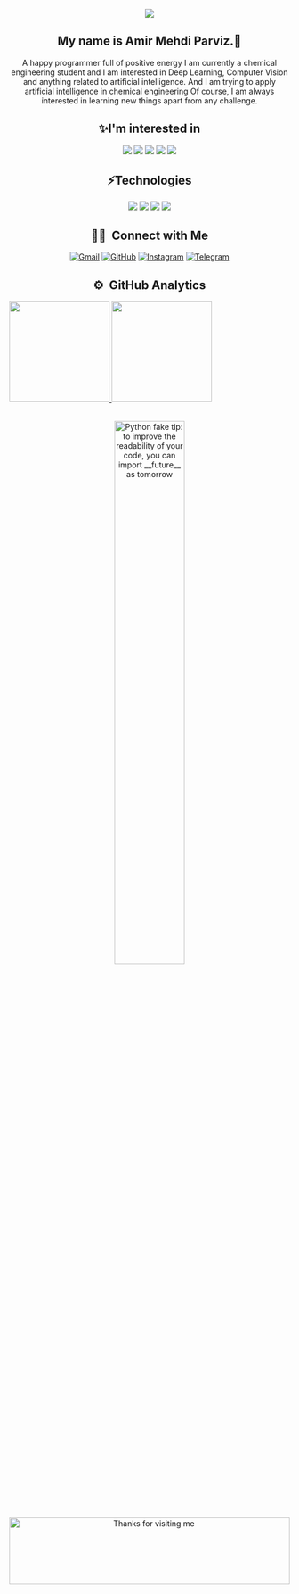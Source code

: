 <p align="center">
  <img src="https://camo.githubusercontent.com/2d97fc6917462d31a885631ec887824db6974df46eccea2ae131ff3ece798a0a/68747470733a2f2f63617073756c652d72656e6465722e76657263656c2e6170702f6170693f747970653d776176696e6726636f6c6f723d6772616469656e7426746578743d48656c6c6f21266865696768743d3130302673656374696f6e3d686561646572"/>
</p>
<body>

<h2 align="center">My name is Amir Mehdi Parviz.👋</h2>
<p align="center">A happy programmer full of positive energy
I am currently a chemical engineering student and I am interested in Deep Learning, Computer Vision and anything related to artificial intelligence. And I am trying to apply artificial intelligence in chemical engineering
Of course, I am always interested in learning new things apart from any challenge. 
</p>
<!---
GIGAParviz/GIGAParviz is a ✨ special ✨ repository because its `README.md` (this file) appears on your GitHub profile.
You can click the Preview link to take a look at your changes.
--->
<p>	
<h2 align="center">✨I'm interested in</h2>
</p>
<p align="center">
<img src="https://img.shields.io/badge/Machine Learning-green"> <img src="https://img.shields.io/badge/Deep Learning-red"> <img src="https://img.shields.io/badge/Computer Vision-magenta"> <img src="https://img.shields.io/badge/Natural Language Processing-yellow"> <img src="https://img.shields.io/badge/Reinforcement Learning-blue">
</p>

<p>	
<h2 align="center">⚡Technologies</h2>

<p align="center">
<img src="https://www.vectorlogo.zone/logos/python/python-horizontal.svg">
<img src="https://www.vectorlogo.zone/logos/opencv/opencv-ar21.svg">

<img src="https://simpleicons.org/icons/opencv.svg">

<img src="https://www.vectorlogo.zone/logos/tensorflow/tensorflow-ar21.svg"> 
																			  
</p>


<p>	
<h2 align="center">🤝🏻 &nbsp;Connect with Me</h2>
</p>

<p align="center">
	<a href="mailto:a.m.parviz02@gmail.com"><img img src="https://img.shields.io/badge/gmail-%23EA4335.svg?style=plastic&logo=gmail&logoColor=white" 
							alt="Gmail"/></a>
	<a href="https://github.com/gigaparviz"><img src="https://img.shields.io/badge/github-%23181717.svg?style=plastic&logo=github&logoColor=white" alt="GitHub"/></a>
	<a href="https://www.instagram.com/giga_parviz/"><img src="https://img.shields.io/badge/instagram-%23E4405F.svg?style=plastic&logo=instagram&logoColor=white" alt="Instagram"/></a>
	<a href="https://t.me/am_parviz/"><img src="https://img.shields.io/badge/telegram-%230088CC.svg?style=plastic&logo=telegram&logoColor=white" alt="Telegram"/></a>
</p>


 <p>
	 <h2 align="center">⚙️ &nbsp;GitHub Analytics</h2>
 </p>

<p>
<a href="https://github.com/GIGAParviz/GIGAParviz">
  <img height="180em" src="https://github-readme-stats-eight-theta.vercel.app/api?username=GIGAParviz&show_icons=true&theme=algolia&include_all_commits=true&count_private=true"/>
  <img height="180em" src="https://github-readme-stats-eight-theta.vercel.app/api/top-langs/?username=GIGAParviz&layout=compact&langs_count=8&theme=algolia"/>




<br>
<br>
<div align="center">
  <img src="https://user-images.githubusercontent.com/38964964/167205200-026483f2-8b0f-4101-b76f-96347a246889.png" width="50%" alt="Python fake tip: to improve the readability of your code, you can import __future__ as tomorrow">
</div>
<br>


<div align="center">

<img height="120" alt="Thanks for visiting me" width="100%" src="https://raw.githubusercontent.com/BrunnerLivio/brunnerlivio/master/images/marquee.svg" />
<br />

</div>


